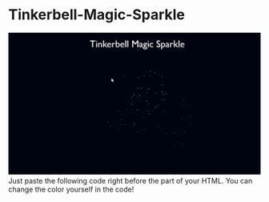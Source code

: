 # Tinkerbell-Magic-Sparkle
<img src="https://github.com/buddhirangana/Tinkerbell-Magic-Sparkle/blob/main/img/Tinkerbell%20Magic%20Sparkle.PNG" alt="Tinkerbell Magic Sparkle"/>
Just paste the following code right before the </head> part of your HTML. You can change the color yourself in the code!
